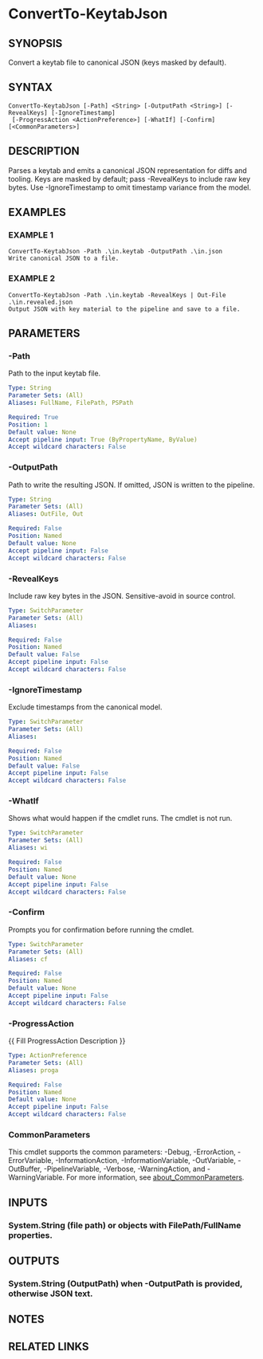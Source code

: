 ﻿---
external help file: STKeytab-help.xml
Module Name: STKeytab
online version:
schema: 2.0.0
---

# ConvertTo-KeytabJson

## SYNOPSIS
Convert a keytab file to canonical JSON (keys masked by default).

## SYNTAX

```
ConvertTo-KeytabJson [-Path] <String> [-OutputPath <String>] [-RevealKeys] [-IgnoreTimestamp]
 [-ProgressAction <ActionPreference>] [-WhatIf] [-Confirm] [<CommonParameters>]
```

## DESCRIPTION
Parses a keytab and emits a canonical JSON representation for diffs and tooling.
Keys are masked by default; pass -RevealKeys to include raw key bytes.
Use
-IgnoreTimestamp to omit timestamp variance from the model.

## EXAMPLES

### EXAMPLE 1
```
ConvertTo-KeytabJson -Path .\in.keytab -OutputPath .\in.json
Write canonical JSON to a file.
```

### EXAMPLE 2
```
ConvertTo-KeytabJson -Path .\in.keytab -RevealKeys | Out-File .\in.revealed.json
Output JSON with key material to the pipeline and save to a file.
```

## PARAMETERS

### -Path
Path to the input keytab file.

```yaml
Type: String
Parameter Sets: (All)
Aliases: FullName, FilePath, PSPath

Required: True
Position: 1
Default value: None
Accept pipeline input: True (ByPropertyName, ByValue)
Accept wildcard characters: False
```

### -OutputPath
Path to write the resulting JSON.
If omitted, JSON is written to the pipeline.

```yaml
Type: String
Parameter Sets: (All)
Aliases: OutFile, Out

Required: False
Position: Named
Default value: None
Accept pipeline input: False
Accept wildcard characters: False
```

### -RevealKeys
Include raw key bytes in the JSON.
Sensitive-avoid in source control.

```yaml
Type: SwitchParameter
Parameter Sets: (All)
Aliases:

Required: False
Position: Named
Default value: False
Accept pipeline input: False
Accept wildcard characters: False
```

### -IgnoreTimestamp
Exclude timestamps from the canonical model.

```yaml
Type: SwitchParameter
Parameter Sets: (All)
Aliases:

Required: False
Position: Named
Default value: False
Accept pipeline input: False
Accept wildcard characters: False
```

### -WhatIf
Shows what would happen if the cmdlet runs.
The cmdlet is not run.

```yaml
Type: SwitchParameter
Parameter Sets: (All)
Aliases: wi

Required: False
Position: Named
Default value: None
Accept pipeline input: False
Accept wildcard characters: False
```

### -Confirm
Prompts you for confirmation before running the cmdlet.

```yaml
Type: SwitchParameter
Parameter Sets: (All)
Aliases: cf

Required: False
Position: Named
Default value: None
Accept pipeline input: False
Accept wildcard characters: False
```

### -ProgressAction
{{ Fill ProgressAction Description }}

```yaml
Type: ActionPreference
Parameter Sets: (All)
Aliases: proga

Required: False
Position: Named
Default value: None
Accept pipeline input: False
Accept wildcard characters: False
```

### CommonParameters
This cmdlet supports the common parameters: -Debug, -ErrorAction, -ErrorVariable, -InformationAction, -InformationVariable, -OutVariable, -OutBuffer, -PipelineVariable, -Verbose, -WarningAction, and -WarningVariable. For more information, see [about_CommonParameters](http://go.microsoft.com/fwlink/?LinkID=113216).

## INPUTS

### System.String (file path) or objects with FilePath/FullName properties.
## OUTPUTS

### System.String (OutputPath) when -OutputPath is provided, otherwise JSON text.
## NOTES

## RELATED LINKS
